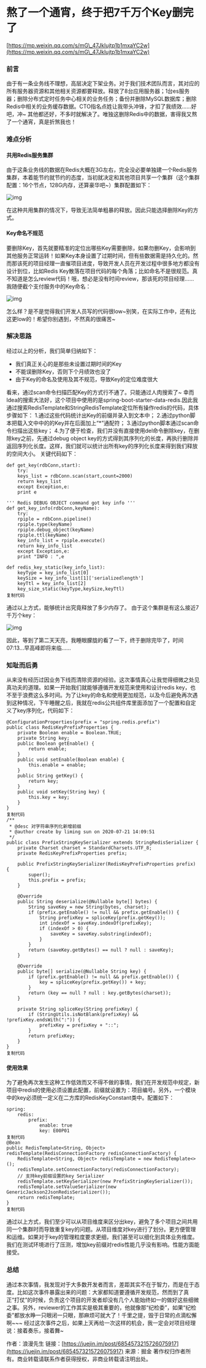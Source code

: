 # 熬了一个通宵，终于把7千万个Key删完了

[https://mp.weixin.qq.com/s/mG\_47Jklujtp1b1mxaYC2w](https://mp.weixin.qq.com/s/mG\_47Jklujtp1b1mxaYC2w)

### 前言

由于有一条业务线不理想，高层决定下架业务。对于我们技术团队而言，其对应的所有服务器资源和其他相关资源都要释放。释放了8台应用服务器；1台es服务器；删除分布式定时任务中心相关的业务任务；备份并删除MySQL数据库；删除Redis中相关的业务缓存数据。CTO指名点姓让我带头冲锋，才扣了我绩效……好吧，冲\~ 其他都还好，不多时就解决了。唯独这删除Redis中的数据，害得我又熬了一个通宵，真是折煞我也！

### 难点分析

#### 共用Redis服务集群

由于这条业务线的数据在Redis大概在3G左右，完全没必要单独建一个Redis服务集群，本着能节约就节约的态度，当初就决定和其他项目共享一个集群（这个集群配置：16个节点，128G内存，还算豪华吧\~）集群配置如下：

![img](https://gitee.com/baicaihenxiao/imageDB/raw/master/uPic/jpg/2020/08/14/1-115540.jpg)

在这种共用集群的情况下，导致无法简单粗暴的释放。因此只能选择删除Key的方式。

#### Key命名不规范

要删除Key，首先就要精准的定位出哪些Key需要删除，如果勿删Key，会影响到其他服务正常运转！如果Key本身设置了过期时间，但有些数据需是持久化的。然而那该死的项目经理一直催项目进度，导致开发人员在开发过程中很多地方都没有设计到位，比如Redis Key散落在项目代码的每个角落；比如命名不是很规范。真不知道是怎么review代码！哦，想必是没有时间review，那该死的项目经理…… 我随便截个支付服务中的Key命名：

![img](https://gitee.com/baicaihenxiao/imageDB/raw/master/uPic/jpg/2020/08/14/1-20200814115540775-115540.jpg)

怎么样？是不是觉得我们开发人员写的代码很low\~别笑，在实际工作中，还有比这更low的！希望你别遇到，不然真的很痛苦\~

### 解决思路

经过以上的分析，我们简单归纳如下：

* 我们真正关心的是那些未设置过期时间的Key
* 不能误删除Key，否则下个月绩效也没了
* 由于Key的命名及使用及其不规范，导致Key的定位难度很大

看来，通过scan命令扫描匹配Key的方式行不通了。只能通过人肉搜索了\~ 幸而Idea的搜索大法好，这个项目中使用的是spring-boot-starter-data-redis.因此我通过搜索RedisTemplate和StringRedisTemplate定位所有操作redis的代码，具体步骤如下： 1.通过这些代码统计出Key的前缀并录入到文本中； 2.通过python脚本把载入文中中的的Key并在后面加上“\*”通配符； 3.通过python脚本通过scan命令扫描出这些key； 4.为了便于检查，我们并没有直接使用del命令删除key，在删除key之前，先通过debug object key的方式得到其序列化的长度，再执行删除并返回序列化长度。这样，我们就可以统计出所有key的序列化长度来得到我们释放的空间大小。 关键代码如下：

```
def get_key(rdbConn,start):
    try:
    keys_list = rdbConn.scan(start,count=2000)
    return keys_list
    except Exception,e:
    print e

''' Redis DEBUG OBJECT command got key info '''
def get_key_info(rdbConn,keyName):
    try:
    rpiple = rdbConn.pipeline()
    rpiple.type(keyName)
    rpiple.debug_object(keyName)
    rpiple.ttl(keyName)
    key_info_list = rpiple.execute()
    return key_info_list
    except Exception,e:
    print "INFO : ",e

def redis_key_static(key_info_list):
    keyType = key_info_list[0]
    keySize = key_info_list[1]['serializedlength']
    keyTtl = key_info_list[2]
    key_size_static(keyType,keySize,keyTtl)
复制代码
```

通过以上方式，能够统计出究竟释放了多少内存了。 由于这个集群是有这么接近7千万个key：

![img](https://gitee.com/baicaihenxiao/imageDB/raw/master/uPic/jpg/2020/08/14/1-20200814115540972-115541.jpg)

因此，等到了第二天天亮，我睡眼朦胧的看了一下，终于删除完毕了，时间07:13...早高峰即将来临……

### 知耻而后勇

从来没有经历过因业务下线而清除资源的经验。这次事情真心让我觉得细微之处见真功夫的道理。如果一开始我们就能够遵循开发规范来使用和设计redis key，也不至于浪费这么多时间。为了让key的命名和使用更加规范，以及今后避免再次遇到这种情况，下午睡醒之后，我就在redis公共组件库里面添加了一个配置和自定义了key序列化，代码如下：

```
@ConfigurationProperties(prefix = "spring.redis.prefix")
public class RedisKeyPrefixProperties {
    private Boolean enable = Boolean.TRUE;
    private String key;
    public Boolean getEnable() {
        return enable;
    }
    public void setEnable(Boolean enable) {
        this.enable = enable;
    }
    public String getKey() {
        return key;
    }
    public void setKey(String key) {
        this.key = key;
    }
}
复制代码
/**
 * @desc 对字符串序列化新增前缀
 * @author create by liming sun on 2020-07-21 14:09:51
 */
public class PrefixStringKeySerializer extends StringRedisSerializer {
    private Charset charset = StandardCharsets.UTF_8;
    private RedisKeyPrefixProperties prefix;

    public PrefixStringKeySerializer(RedisKeyPrefixProperties prefix) {
        super();
        this.prefix = prefix;
    }

    @Override
    public String deserialize(@Nullable byte[] bytes) {
        String saveKey = new String(bytes, charset);
        if (prefix.getEnable() != null && prefix.getEnable()) {
            String prefixKey = spliceKey(prefix.getKey());
            int indexOf = saveKey.indexOf(prefixKey);
            if (indexOf > 0) {
                saveKey = saveKey.substring(indexOf);
            }
        }
        return (saveKey.getBytes() == null ? null : saveKey);
    }

    @Override
    public byte[] serialize(@Nullable String key) {
        if (prefix.getEnable() != null && prefix.getEnable()) {
            key = spliceKey(prefix.getKey()) + key;
        }
        return (key == null ? null : key.getBytes(charset));
    }

    private String spliceKey(String prefixKey) {
        if (StringUtils.isNotBlank(prefixKey) && !prefixKey.endsWith(":")) {
            prefixKey = prefixKey + "::";
        }
        return prefixKey;
    }
}
复制代码
```

#### 使用效果

为了避免再次发生这种工作低效而又不得不做的事情，我们在开发规范中规定，新项目中redis的使用必须设置此配置，前缀就设置为：项目编号。另外，一个模块中的key必须统一定义在二方库的RedisKeyConstant类中。配置如下：

```
spring: 
    redis: 
        prefix:
            enable: true
            key: E00P01
复制代码
@Bean
public RedisTemplate<String, Object> redisTemplate(RedisConnectionFactory redisConnectionFactory) {
    RedisTemplate<String, Object> redisTemplate = new RedisTemplate<>();
    redisTemplate.setConnectionFactory(redisConnectionFactory);
    // 支持key前缀设置的key Serializer
    redisTemplate.setKeySerializer(new PrefixStringKeySerializer());
    redisTemplate.setValueSerializer(new GenericJackson2JsonRedisSerializer());
    return redisTemplate;
}
复制代码
```

通过以上方式，我们至少可以从项目维度来区分出key，避免了多个项目之间共用同一个集群时而导致重复key的问题。从项目维度对key进行了划分。更方便管理和运维。如果对于key的管理粒度要求更细，我们甚至可以细化到具体业务维度。我们在测试环境进行了压测，增加key前缀对redis性能几乎没有影响。性能方面能接受。

### 总结

通过本次事情，我发现对于大多数开发者而言，差距其实不在于智力，而是在于态度。比如这次事件暴露出来的问题：大家都知道要遵循开发规范，然而到了真正“打仗”的时候，负责这个项目的开发者却没有几个人能始终如一的做好这些细微之事。另外，reviewer的工作其实是极其重要的，他就像那“纪检委”，如果“纪检委”都放水睁一只眼闭一只眼，那麻烦可就大了！千里之提，毁于日常的点滴松懈啊\~\~\~ 经过这次事件之后，如果上天再给一次这样的机会，我一定会对项目经理说：接着奏乐，接着舞\~

作者：浪漫先生 链接：[https://juejin.im/post/6854573215726075917](https://juejin.im/post/6854573215726075917) 来源：掘金 著作权归作者所有。商业转载请联系作者获得授权，非商业转载请注明出处。
